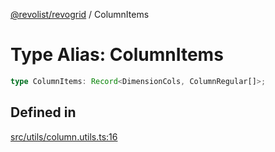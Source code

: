 [@revolist/revogrid](README.md) / ColumnItems

# Type Alias: ColumnItems

```ts
type ColumnItems: Record<DimensionCols, ColumnRegular[]>;
```

## Defined in

[src/utils/column.utils.ts:16](https://github.com/revolist/revogrid/blob/8958a60bd3054871bb3d1706c4eb92c83a8c6b6c/src/utils/column.utils.ts#L16)
